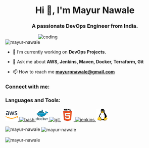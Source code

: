 <h1 align="center">Hi 👋, I'm Mayur Nawale</h1>
<h3 align="center">A passionate DevOps Engineer from India.</h3>
<img align="right" width=400 alt="coding" scr="https://www.google.com/url?sa=i&url=https%3A%2F%2Fgiphy.com%2Fexplore%2Fprogrammer&psig=AOvVaw11bDANoFlXbuMQ1LbQVyQ2&ust=1677318914056000&source=images&cd=vfe&ved=2ahUKEwiK_tKB8q39AhWhUGwGHdcdBmYQjRx6BAgAEAo"

<p align="left"> <img src="https://komarev.com/ghpvc/?username=mayur-nawale&label=Profile%20views&color=0e75b6&style=flat" alt="mayur-nawale" /> </p>

- 🔭 I’m currently working on **DevOps Projects.**

- 💬 Ask me about **AWS, Jenkins, Maven, Docker, Terraform, Git**

- 📫 How to reach me **mayurpnawale@gmail.com**

<h3 align="left">Connect with me:</h3>
<p align="left">
</p>

<h3 align="left">Languages and Tools:</h3>
<p align="left"> <a href="https://aws.amazon.com" target="_blank" rel="noreferrer"> <img src="https://raw.githubusercontent.com/devicons/devicon/master/icons/amazonwebservices/amazonwebservices-original-wordmark.svg" alt="aws" width="40" height="40"/> </a> <a href="https://www.gnu.org/software/bash/" target="_blank" rel="noreferrer"> <img src="https://www.vectorlogo.zone/logos/gnu_bash/gnu_bash-icon.svg" alt="bash" width="40" height="40"/> </a> <a href="https://www.docker.com/" target="_blank" rel="noreferrer"> <img src="https://raw.githubusercontent.com/devicons/devicon/master/icons/docker/docker-original-wordmark.svg" alt="docker" width="40" height="40"/> </a> <a href="https://git-scm.com/" target="_blank" rel="noreferrer"> <img src="https://www.vectorlogo.zone/logos/git-scm/git-scm-icon.svg" alt="git" width="40" height="40"/> </a> <a href="https://www.w3.org/html/" target="_blank" rel="noreferrer"> <img src="https://raw.githubusercontent.com/devicons/devicon/master/icons/html5/html5-original-wordmark.svg" alt="html5" width="40" height="40"/> </a> <a href="https://www.jenkins.io" target="_blank" rel="noreferrer"> <img src="https://www.vectorlogo.zone/logos/jenkins/jenkins-icon.svg" alt="jenkins" width="40" height="40"/> </a> <a href="https://www.linux.org/" target="_blank" rel="noreferrer"> <img src="https://raw.githubusercontent.com/devicons/devicon/master/icons/linux/linux-original.svg" alt="linux" width="40" height="40"/> </a> </p>

<p><img align="left" src="https://github-readme-stats.vercel.app/api/top-langs?username=mayur-nawale&show_icons=true&locale=en&layout=compact" alt="mayur-nawale" /></p>

<p>&nbsp;<img align="center" src="https://github-readme-stats.vercel.app/api?username=mayur-nawale&show_icons=true&locale=en" alt="mayur-nawale" /></p>

<p><img align="center" src="https://github-readme-streak-stats.herokuapp.com/?user=mayur-nawale&" alt="mayur-nawale" /></p>
